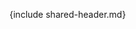 {include shared-header.md}

[devel-list]: http://common-lisp.net/cgi-bin/mailman/listinfo/cl-graph-devel
[cliki-home]: http://www.cliki.net//cl-graph
[tarball]: http://common-lisp.net/project/cl-graph/cl-graph.tar.gz

